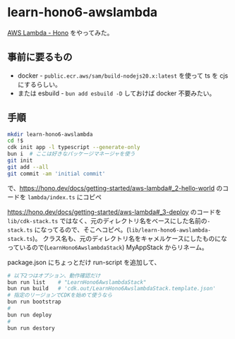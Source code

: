 # learn-hono6-awslambda

[AWS Lambda - Hono](https://hono.dev/docs/getting-started/aws-lambda)
をやってみた。

## 事前に要るもの

- docker - `public.ecr.aws/sam/build-nodejs20.x:latest` を使って ts を cjs にするらしい。
- または esbuild - `bun add esbuild -D` しておけば docker 不要みたい。

## 手順

```sh
mkdir learn-hono6-awslambda
cd !$
cdk init app -l typescript --generate-only
bun i  # ここは好きなパッケージマネージャを使う
git init
git add --all
git commit -am 'initial commit'
```

で、<https://hono.dev/docs/getting-started/aws-lambda#_2-hello-world>
のコードを
`lambda/index.ts`
にコピペ

<https://hono.dev/docs/getting-started/aws-lambda#_3-deploy>
のコードを
`lib/cdk-stack.ts`
ではなく、元のディレクトリ名をベースにした名前の`-stack.ts` になってるので、そこへコピペ。(`lib/learn-hono6-awslambda-stack.ts`)。
クラス名も、元のディレクトリ名をキャメルケースにしたものになっているので(`LearnHono6AwslambdaStack`)
MyAppStack からリネーム。

package.json にちょっとだけ run-script を追加して、

```sh
# 以下2つはオプション、動作確認だけ
bun run list    # "LearnHono6AwslambdaStack"
bun run build   # 'cdk.out/LearnHono6AwslambdaStack.template.json'
# 指定のリージョンでCDKを始めて使うなら
bun run bootstrap
#
bun run deploy
#
bun run destory
```
